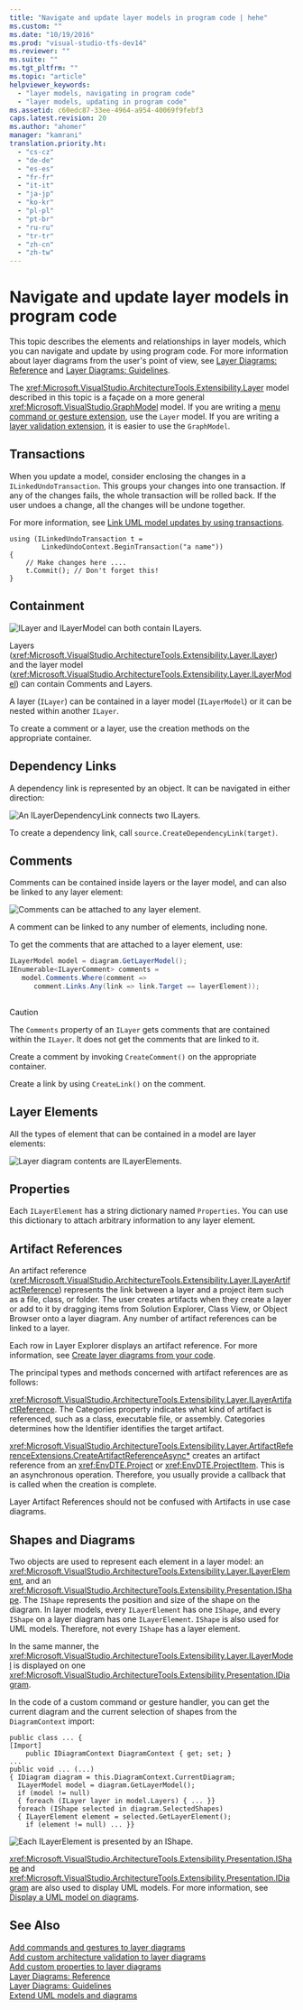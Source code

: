 ```yaml
---
title: "Navigate and update layer models in program code | hehe"
ms.custom: ""
ms.date: "10/19/2016"
ms.prod: "visual-studio-tfs-dev14"
ms.reviewer: ""
ms.suite: ""
ms.tgt_pltfrm: ""
ms.topic: "article"
helpviewer_keywords: 
  - "layer models, navigating in program code"
  - "layer models, updating in program code"
ms.assetid: c60edc87-33ee-4964-a954-40069f9febf3
caps.latest.revision: 20
ms.author: "ahomer"
manager: "kamrani"
translation.priority.ht: 
  - "cs-cz"
  - "de-de"
  - "es-es"
  - "fr-fr"
  - "it-it"
  - "ja-jp"
  - "ko-kr"
  - "pl-pl"
  - "pt-br"
  - "ru-ru"
  - "tr-tr"
  - "zh-cn"
  - "zh-tw"
---
```

# Navigate and update layer models in program code
This topic describes the elements and relationships in layer models, which you can navigate and update by using program code. For more information about layer diagrams from the user's point of view, see [Layer Diagrams: Reference](../modeling/layer-diagrams--reference.md) and [Layer Diagrams: Guidelines](../modeling/layer-diagrams--guidelines.md).  
  
 The <xref:Microsoft.VisualStudio.ArchitectureTools.Extensibility.Layer> model described in this topic is a façade on a more general <xref:Microsoft.VisualStudio.GraphModel> model. If you are writing a [menu command or gesture extension](../modeling/add-commands-and-gestures-to-layer-diagrams.md), use the `Layer` model. If you are writing a [layer validation extension](../modeling/add-custom-architecture-validation-to-layer-diagrams.md), it is easier to use the `GraphModel`.  
  
## Transactions  
 When you update a model, consider enclosing the changes in a `ILinkedUndoTransaction`. This groups your changes into one transaction. If any of the changes fails, the whole transaction will be rolled back. If the user undoes a change, all the changes will be undone together.  
  
 For more information, see [Link UML model updates by using transactions](../modeling/link-uml-model-updates-by-using-transactions.md).  
  
```  
using (ILinkedUndoTransaction t =  
        LinkedUndoContext.BeginTransaction("a name"))  
{   
    // Make changes here ....  
    t.Commit(); // Don't forget this!  
}  
```  
  
## Containment  
 ![ILayer and ILayerModel can both contain ILayers.](../modeling/media/layerapi_containment.png "LayerApi_Containment")  
  
 Layers (<xref:Microsoft.VisualStudio.ArchitectureTools.Extensibility.Layer.ILayer>) and the layer model (<xref:Microsoft.VisualStudio.ArchitectureTools.Extensibility.Layer.ILayerModel>) can contain Comments and Layers.  
  
 A layer (`ILayer`) can be contained in a layer model (`ILayerModel`) or it can be nested within another `ILayer`.  
  
 To create a comment or a layer, use the creation methods on the appropriate container.  
  
## Dependency Links  
 A dependency link is represented by an object. It can be navigated in either direction:  
  
 ![An ILayerDependencyLink connects two ILayers.](../modeling/media/layerapi_dependency.png "LayerApi_Dependency")  
  
 To create a dependency link, call `source.CreateDependencyLink(target)`.  
  
## Comments  
 Comments can be contained inside layers or the layer model, and can also be linked to any layer element:  
  
 ![Comments can be attached to any layer element.](../modeling/media/layerapi_comments.png "LayerApi_Comments")  
  
 A comment can be linked to any number of elements, including none.  
  
 To get the comments that are attached to a layer element, use:  
  
```c#  
ILayerModel model = diagram.GetLayerModel();   
IEnumerable<ILayerComment> comments =   
   model.Comments.Where(comment =>   
      comment.Links.Any(link => link.Target == layerElement));  
  
```  
  
> [!CAUTION]
>  The `Comments` property of an `ILayer` gets comments that are contained within the `ILayer`. It does not get the comments that are linked to it.  
  
 Create a comment by invoking `CreateComment()` on the appropriate container.  
  
 Create a link by using `CreateLink()` on the comment.  
  
## Layer Elements  
 All the types of element that can be contained in a model are layer elements:  
  
 ![Layer diagram contents are ILayerElements.](../modeling/media/layerapi_layerelements.png "LayerApi_LayerElements")  
  
## Properties  
 Each `ILayerElement` has a string dictionary named `Properties`. You can use this dictionary to attach arbitrary information to any layer element.  
  
## Artifact References  
 An artifact reference (<xref:Microsoft.VisualStudio.ArchitectureTools.Extensibility.Layer.ILayerArtifactReference>) represents the link between a layer and a project item such as a file, class, or folder. The user creates artifacts when they create a layer or add to it by dragging items from Solution Explorer, Class View, or Object Browser onto a layer diagram. Any number of artifact references can be linked to a layer.  
  
 Each row in Layer Explorer displays an artifact reference. For more information, see [Create layer diagrams from your code](../modeling/create-layer-diagrams-from-your-code.md).  
  
 The principal types and methods concerned with artifact references are as follows:  
  
 <xref:Microsoft.VisualStudio.ArchitectureTools.Extensibility.Layer.ILayerArtifactReference>. The Categories property indicates what kind of artifact is referenced, such as a class, executable file, or assembly. Categories determines how the Identifier identifies the target artifact.  
  
 <xref:Microsoft.VisualStudio.ArchitectureTools.Extensibility.Layer.ArtifactReferenceExtensions.CreateArtifactReferenceAsync*> creates an artifact reference from an <xref:EnvDTE.Project> or <xref:EnvDTE.ProjectItem>. This is an asynchronous operation. Therefore, you usually provide a callback that is called when the creation is complete.  
  
 Layer Artifact References should not be confused with Artifacts in use case diagrams.  
  
## Shapes and Diagrams  
 Two objects are used to represent each element in a layer model: an <xref:Microsoft.VisualStudio.ArchitectureTools.Extensibility.Layer.ILayerElement>, and an <xref:Microsoft.VisualStudio.ArchitectureTools.Extensibility.Presentation.IShape>. The `IShape` represents the position and size of the shape on the diagram. In layer models, every `ILayerElement` has one `IShape`, and every `IShape` on a layer diagram has one `ILayerElement`. `IShape` is also used for UML models. Therefore, not every `IShape` has a layer element.  
  
 In the same manner, the <xref:Microsoft.VisualStudio.ArchitectureTools.Extensibility.Layer.ILayerModel> is displayed on one <xref:Microsoft.VisualStudio.ArchitectureTools.Extensibility.Presentation.IDiagram>.  
  
 In the code of a custom command or gesture handler, you can get the current diagram and the current selection of shapes from the `DiagramContext` import:  
  
```  
public class ... {  
[Import]  
    public IDiagramContext DiagramContext { get; set; }  
...  
public void ... (...)   
{ IDiagram diagram = this.DiagramContext.CurrentDiagram;  
  ILayerModel model = diagram.GetLayerModel();  
  if (model != null)  
  { foreach (ILayer layer in model.Layers) { ... }}  
  foreach (IShape selected in diagram.SelectedShapes)  
  { ILayerElement element = selected.GetLayerElement();  
    if (element != null) ... }}  
```  
  
 ![Each ILayerElement is presented by an IShape.](../modeling/media/layerapi_shapes.png "LayerApi_Shapes")  
  
 <xref:Microsoft.VisualStudio.ArchitectureTools.Extensibility.Presentation.IShape> and <xref:Microsoft.VisualStudio.ArchitectureTools.Extensibility.Presentation.IDiagram> are also used to display UML models. For more information, see [Display a UML model on diagrams](../modeling/display-a-uml-model-on-diagrams.md).  
  
## See Also  
 [Add commands and gestures to layer diagrams](../modeling/add-commands-and-gestures-to-layer-diagrams.md)   
 [Add custom architecture validation to layer diagrams](../modeling/add-custom-architecture-validation-to-layer-diagrams.md)   
 [Add custom properties to layer diagrams](../modeling/add-custom-properties-to-layer-diagrams.md)   
 [Layer Diagrams: Reference](../modeling/layer-diagrams--reference.md)   
 [Layer Diagrams: Guidelines](../modeling/layer-diagrams--guidelines.md)   
 [Extend UML models and diagrams](../modeling/extend-uml-models-and-diagrams.md)